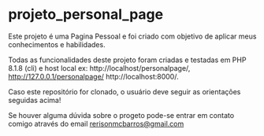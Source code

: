 # projeto_personal_page

Este projeto é uma Pagina Pessoal e foi criado com objetivo de aplicar meus conhecimentos e habilidades.

Todas as funcionalidades deste projeto foram criadas e testadas em PHP 8.1.8 (cli) e host local ex: 
http://localhost/personalpage/, 
http://127.0.0.1/personalpage/
http://localhost:8000/.

Caso este repositório for clonado, o usuário deve seguir as orientações seguidas acima!

Se houver alguma dúvida sobre o progeto pode-se entrar em contato comigo através do email  rerisonmcbarros@gmail.com
